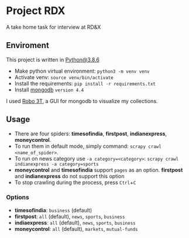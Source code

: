 # Project RDX

A take home task for interview at RD&X



## Enviroment

This project is written in Python@3.8.6

* Make python virtual environment: `python3 -m venv venv`
* Activate venv: `source venv/bin/activate`
* Install the requirements: `pip install -r requirements.txt`
* Install [mongodb](https://docs.mongodb.com/manual/administration/install-community/) `version 4.4`

I used [Robo 3T](https://robomongo.org/download), a GUI for mongodb to visualize my collections.



## Usage

* There are four spiders: **timesofindia**, **firstpost**, **indianexpress**, **moneycontrol**.
* To run them in default mode, simply command: `scrapy crawl <name_of_spider>`.
* To run on news category use `-a category=<category>`: `scrapy crawl indianexpress -a category=sports`
* **moneycontrol** and **timesofindia** support `pages` as an option. **firstpost** and **indianexpress** do not support this option
* To stop crawling during the process, press `Ctrl`+`C`

### Options
* **timesofindia**: `business` (default)
* **firstpost**: `all` (default), `news`, `sports`, `business`
* **indiaexpress**: `all` (default), `news`, `sports`, `business`
* **moneycontrol**: `all` (default), `markets`, `mutual-funds`
